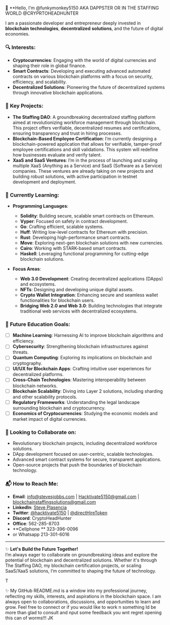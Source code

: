 👋 **Hello, I'm @funkymonkey5150 AKA DAPPSTER OR IN THE STAFFING WORLD @CRYPRTOHEADHUNTER 

I am a passionate developer and entrepreneur deeply invested in **blockchain** **technologies**, **decentralized** **solutions**, and the future of digital economies.

### 🔍 **Interests:**
- **Cryptocurrencies**: Engaging with the world of digital currencies and shaping their role in global finance.
- **Smart Contracts**: Developing and executing advanced automated contracts on various blockchain platforms with a focus on security, efficiency, and scalability.
- **Decentralized Solutions**: Pioneering the future of decentralized systems through innovative blockchain applications.

### 🌟 **Key Projects**:
- **The Staffing DAO**: A groundbreaking decentralized staffing platform aimed at revolutionizing workforce management through blockchain. This project offers verifiable, decentralized resumes and certifications, ensuring transparency and trust in hiring processes.
- **Blockchain-Based Employee Certification**: I’m currently designing a blockchain-powered application that allows for verifiable, tamper-proof employee certifications and skill validations. This system will redefine how businesses evaluate and verify talent.
- **XaaS and SaaS Ventures**: I’m in the process of launching and scaling multiple XaaS (Anything as a Service) and SaaS (Software as a Service) companies. These ventures are already taking on new projects and building robust solutions, with active participation in testnet development and deployment.

### 🌱 **Currently Learning**:
- **Programming Languages**:
  - **Solidity**: Building secure, scalable smart contracts on Ethereum.
  - **Vyper**: Focused on safety in contract development.
  - **Go**: Crafting efficient, scalable systems.
  - **Huff**: Writing low-level contracts for Ethereum with precision.
  - **Rust**: Developing high-performance smart contracts.
  - **Move**: Exploring next-gen blockchain solutions with new currencies.
  - **Cairo**: Working with STARK-based smart contracts.
  - **Haskell**: Leveraging functional programming for cutting-edge blockchain solutions.
  
- **Focus Areas**:
  - **Web 3.0 Development**: Creating decentralized applications (DApps) and ecosystems.
  - **NFTs**: Designing and developing unique digital assets.
  - **Crypto Wallet Integration**: Enhancing secure and seamless wallet functionalities for blockchain users.
  - **Bridging Web 2.0 and Web 3.0**: Building technologies that integrate traditional web services with decentralized ecosystems.

### 🚀 **Future Education Goals**:
- [ ] **Machine Learning**: Harnessing AI to improve blockchain algorithms and efficiency.
- [ ] **Cybersecurity**: Strengthening blockchain infrastructures against threats.
- [ ] **Quantum Computing**: Exploring its implications on blockchain and cryptography.
- [ ] **UI/UX for Blockchain Apps**: Crafting intuitive user experiences for decentralized platforms.
- [ ] **Cross-Chain Technologies**: Mastering interoperability between blockchain networks.
- [ ] **Blockchain Scalability**: Diving into Layer 2 solutions, including sharding and other scalability protocols.
- [ ] **Regulatory Frameworks**: Understanding the legal landscape surrounding blockchain and cryptocurrency.
- [ ] **Economics of Cryptocurrencies**: Studying the economic models and market impact of digital currencies.

### 🤝 **Looking to Collaborate on**:
- Revolutionary blockchain projects, including decentralized workforce solutions.
- DApp development focused on user-centric, scalable technologies.
- Advanced smart contract systems for secure, transparent applications.
- Open-source projects that push the boundaries of blockchain technology.

### 📬 **How to Reach Me**:
- **Email**: info@stevesjobbs.com | Hacktivate5150@gmail.com | blockchainstaffingsolutions@gmail.com
- **LinkedIn**: [Steve Plasencia](https://www.linkedin.com/in/steveplasenciaemploymentservices/)
- **Twitter**: [@hacktivate5150](https://twitter.com/hacktivate5150) | [@directHireToken](https://twitter.com/directHireToken)
- **Discord**: CryptoHeadHunter
- **Office**: 562-285-8703
- **Cellphone   ** 323-396-0096
- or Whatsapp 213-301-6016

---

✨ **Let's Build the Future Together!**  
I’m always eager to collaborate on groundbreaking ideas and explore the potential of blockchain and decentralized solutions. Whether it's through The Staffing DAO, my blockchain certification projects, or scaling SaaS/XaaS solutions, I’m committed to shaping the future of technology.



T

✨ My GitHub README.md is a window into my professional journey, reflecting my skills, interests, and aspirations in the blockchain space. I am always open to collaborations, discussions, and opportunities to learn and grow. Feel free to connect or if  you would like to work n something Id be more than glad to consult and nput some feedback you wnt regret opening this can of worms!!! JK
